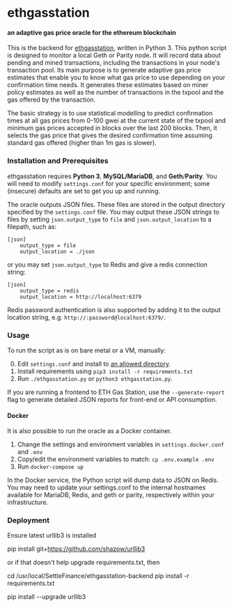 # ethgasstation
#### an adaptive gas price oracle for the ethereum blockchain

This is the backend for [ethgasstation](https://ethgasstation.info), written in
Python 3. This python script is designed to monitor a local Geth or Parity node. It will
record data about pending and mined transactions, including the transactions in
your node's transaction pool. Its main purpose is to generate adaptive gas price
estimates that enable you to know what gas price to use depending on your
confirmation time needs. It generates these estimates based on miner policy
estimates as well as the number of transactions in the txpool and the gas
offered by the transaction.

The basic strategy is to use statistical modelling to predict confirmation times
at all gas prices from 0-100 gwei at the current state of the txpool and minimum
gas prices accepted in blocks over the last 200 blocks.  Then, it selects the
gas price that gives the desired confirmation time assuming standard gas offered
(higher than 1m gas is slower).

### Installation and Prerequisites

ethgasstation requires **Python 3**, **MySQL/MariaDB**, and **Geth**/**Parity**. You will
need to modify `settings.conf` for your specific environment; some (insecure)
defaults are set to get you up and running.

The oracle outputs JSON files. These files are stored in the output
directory specified by the `settings.conf` file. You may output these JSON
strings to files by setting `json.output_type` to `file` and
`json.output_location` to a filepath, such as:

```
[json]
    output_type = file
    output_location = ./json
```

or you may set `json.output_type` to Redis and give a redis connection string:

```
[json]
    output_type = redis
    output_location = http://localhost:6379
```

Redis password authentication is also supported by adding it to the output
location string, e.g. `http://:password@localhost:6379/`.

### Usage

To run the script as is on bare metal or a VM, manually:

0. Edit `settings.conf` and install to [an allowed directory](https://github.com/ethgasstation/ethgasstation-backend/pull/17/files#diff-bbda44d05044576b25a2c6cf4b0c3597R37).
1. Install requirements using `pip3 install -r requirements.txt`
2. Run `./ethgasstation.py` or `python3 ethgasstation.py`.

If you are running a frontend to ETH Gas Station, use the `--generate-report`
flag to generate detailed JSON reports for front-end or API consumption.

#### Docker
It is also possible to run the oracle as a Docker container.

1. Change the settings and environment variables in `settings.docker.conf` and `.env`
1. Copy/edit the environment variables to match: `cp .env.example .env`
2. Run `docker-compose up`

In the Docker service, the Python script will dump data to JSON on Redis.
You may need to update your settings.conf to the internal hostnames
available for MariaDB, Redis, and geth or parity, respectively within your
infrastructure. 

### Deployment

Ensure latest urllib3 is installed

pip install git+https://github.com/shazow/urllib3


or if that doesn't help upgrade requirements.txt, then

cd /usr/local/SettleFinance/ethgasstation-backend
pip install -r requirements.txt

pip install --upgrade urllib3
